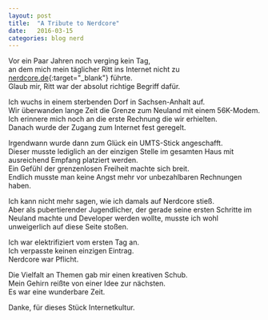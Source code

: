 ```yaml
---
layout: post
title:  "A Tribute to Nerdcore"
date:   2016-03-15
categories: blog nerd
---
```


Vor ein Paar Jahren noch verging kein Tag,   
an dem mich mein täglicher Ritt ins Internet nicht zu [nerdcore.de](http://nerdcore.de){:target="_blank"} führte.   
Glaub mir, Ritt war der absolut richtige Begriff dafür.   

Ich wuchs in einem sterbenden Dorf in Sachsen-Anhalt auf.   
Wir überwanden lange Zeit die Grenze zum Neuland mit einem 56K-Modem.   
Ich erinnere mich noch an die erste Rechnung die wir erhielten.   
Danach wurde der Zugang zum Internet fest geregelt.   

Irgendwann wurde dann zum Glück ein UMTS-Stick angeschafft.   
Dieser musste lediglich an der einzigen Stelle im gesamten Haus mit ausreichend Empfang platziert werden.   
Ein Gefühl der grenzenlosen Freiheit machte sich breit.   
Endlich musste man keine Angst mehr vor unbezahlbaren Rechnungen haben.   

Ich kann nicht mehr sagen, wie ich damals auf Nerdcore stieß.   
Aber als pubertierender Jugendlicher, der gerade seine ersten Schritte im Neuland machte und Developer werden wollte, musste ich wohl unweigerlich auf diese Seite stoßen.   

Ich war elektrifiziert vom ersten Tag an.   
Ich verpasste keinen einzigen Eintrag.   
Nerdcore war Pflicht.   

Die Vielfalt an Themen gab mir einen kreativen Schub.   
Mein Gehirn reißte von einer Idee zur nächsten.   
Es war eine wunderbare Zeit.   

Danke, für dieses Stück Internetkultur.   
